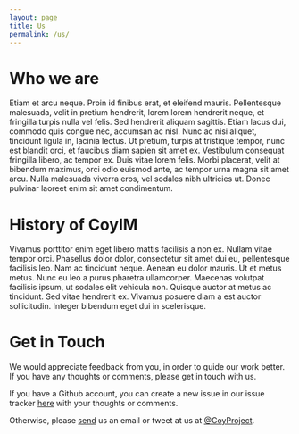 ```yaml
---
layout: page
title: Us
permalink: /us/
---
```


Who we are
=
Etiam et arcu neque. Proin id finibus erat, et eleifend mauris. Pellentesque malesuada, velit in pretium hendrerit, lorem lorem hendrerit neque, et fringilla turpis nulla vel felis. Sed hendrerit aliquam sagittis. Etiam lacus dui, commodo quis congue nec, accumsan ac nisl. Nunc ac nisi aliquet, tincidunt ligula in, lacinia lectus. Ut pretium, turpis at tristique tempor, nunc est blandit orci, et faucibus diam sapien sit amet ex. Vestibulum consequat fringilla libero, ac tempor ex. Duis vitae lorem felis. Morbi placerat, velit at bibendum maximus, orci odio euismod ante, ac tempor urna magna sit amet arcu. Nulla malesuada viverra eros, vel sodales nibh ultricies ut. Donec pulvinar laoreet enim sit amet condimentum.

History of CoyIM
=
Vivamus porttitor enim eget libero mattis facilisis a non ex. Nullam vitae tempor orci. Phasellus dolor dolor, consectetur sit amet dui eu, pellentesque facilisis leo. Nam ac tincidunt neque. Aenean eu dolor mauris. Ut et metus metus. Nunc eu leo a purus pharetra ullamcorper. Maecenas volutpat facilisis ipsum, ut sodales elit vehicula non. Quisque auctor at metus ac tincidunt. Sed vitae hendrerit ex. Vivamus posuere diam a est auctor sollicitudin. Integer bibendum eget dui in scelerisque. 

Get in Touch
=
We would appreciate feedback from you, in order to guide our work better. If you have any thoughts or comments, please get in touch with us.

If you have a Github account, you can create a new issue in our issue tracker <a href="https://github.com/twstrike/coyim/issues/new?labels=feedback" target="_blank">here</a> with your thoughts or comments.

Otherwise, please [send](mailto:coyim@thoughtworks.com) us an email or tweet at us at [@CoyProject](https://twitter.com/CoyProject).
